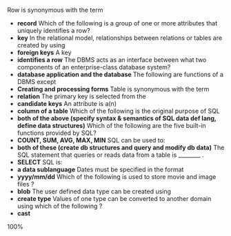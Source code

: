 Row is synonymous with the term  
* **record**
Which of the following is a group of one or more attributes that uniquely identifies a row?  
* **key**
In the relational model, relationships between relations or tables are created by using  
* **foreign keys**
A key  
* **identifies a row**
The DBMS acts as an interface between what two components of an enterprise-class database system?  
* **database application and the database**
The following are functions of a DBMS except  
* **Creating and processing forms**
Table is synonymous with the term  
* **relation**
The primary key is selected from the  
* **candidate keys**
An attribute is a(n)
* **column of a table**
Which of the following is the original purpose of SQL
* **both of the above (specify syntax & semantics of SQL data def lang, define data structures)**
Which of the following are the five built-in functions provided by SQL?
* **COUNT, SUM, AVG, MAX, MIN**
SQL can be used to:
* **both of these (create db structures and query and modify db data)**
The SQL statement that queries or reads data from a table is ________ .
* **SELECT**
SQL is:
* **a data sublanguage**
Dates must be specified in the format
* **yyyy/mm/dd**
Which of the following is used to store movie and image files ?
* **blob**
The user defined data type can be created using
* **create type**
Values of one type can be converted to another domain using which of the following ?
* **cast**


100%